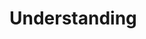 <h1>Understanding <script>, <script async>, and <script defer></h1>

In HTML, the <script> tag is used to include JavaScript files in your web page. However, the behavior of how and **when** the script is loaded and executed can vary depending on the attributes async and defer. Let's break it down step by step.


----
**1\. <script> (Default)**

-  **How it works**:

Without any attributes, the browser will:

1.  **Stop rendering** the HTML when it encounters the <script> tag.

2.  Fetch the script file.

3.  Execute the script immediately **before continuing to render the rest of the HTML**.


```ruby
<html>
  <head>
    <script src="script.js"></script>
  </head>
  <body>
    <h1>Hello World</h1>
  </body>
</html>

```

```
Parsing stops → Fetch script → Execute script → Resume parsing
```


----

**2\. <script async>**

-  **How it works**:

1.  The script is fetched in parallel (asynchronously) with the rest of the HTML.

2.  The script is executed **as soon as it is downloaded**, potentially before the HTML is fully parsed.

-  **When to use**:

Use this when the script is **independent** of the HTML (e.g., analytics scripts or advertisements) and doesn't rely on DOM elements.



```ruby
<html>
  <head>
    <script async src="analytics.js"></script>
  </head>
  <body>
    <h1>Hello World</h1>
  </body>
</html>
```

```
Fetch HTML and script in parallel → Execute script as soon as it loads
```
----

**3\. <script defer>**

-  **How it works**:

1.  The script is fetched in parallel (like async).

2.  The script is executed **only after the HTML is fully parsed**.

-  **When to use**:

Use this for scripts that depend on the complete DOM structure (e.g., manipulating or interacting with HTML elements).

-  **Upside**:

Scripts are executed in the order they appear in the document, ensuring proper dependencies.


```ruby
<html>
  <head>
    <script defer src="dom-helper.js"></script>
    <script defer src="main.js"></script>
  </head>
  <body>
    <h1>Hello World</h1>
  </body>
</html>
```

```
Fetch HTML and script in parallel → Parse HTML completely → Execute script
```
